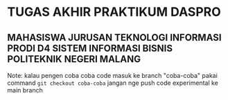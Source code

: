 # TUGAS AKHIR PRAKTIKUM DASPRO
## MAHASISWA JURUSAN TEKNOLOGI INFORMASI PRODI D4 SISTEM INFORMASI BISNIS POLITEKNIK NEGERI MALANG

Note: 
kalau pengen coba coba code masuk ke branch "coba-coba"
pakai command `git checkout coba-coba`
jangan nge push code experimental ke main branch